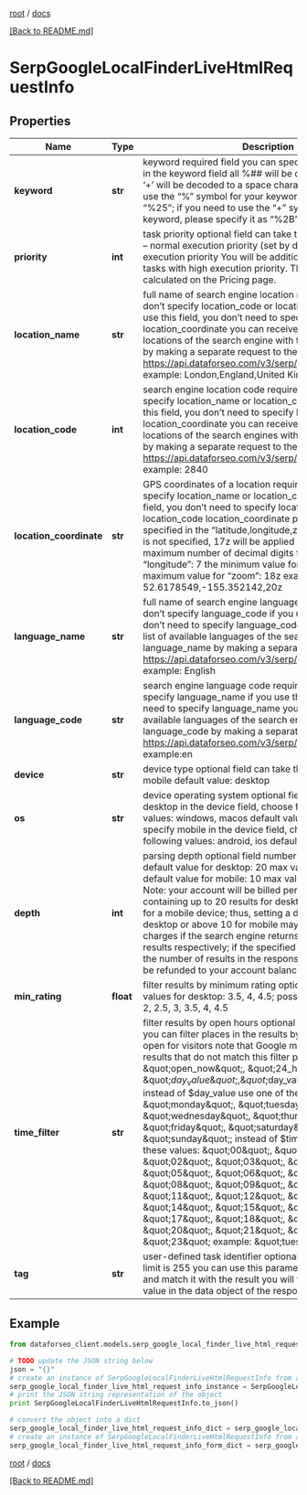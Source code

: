 [root](./../ "root") / [docs](./ "docs")

[[Back to README.md]](./../README.md "[Back to README.md]")

# SerpGoogleLocalFinderLiveHtmlRequestInfo

## Properties

Name | Type | Description | Notes
------------ | ------------- | ------------- | -------------
**keyword** | **str** | keyword required field you can specify up to 700 symbols in the keyword field all %## will be decoded (plus symbol ‘+’ will be decoded to a space character) if you need to use the “%” symbol for your keyword, please specify it as “%25”; if you need to use the “+” symbol for your keyword, please specify it as “%2B” | [optional]
**priority** | **int** | task priority optional field can take the following values: 1 – normal execution priority (set by default) 2 – high execution priority You will be additionally charged for the tasks with high execution priority. The cost can be calculated on the Pricing page. | [optional]
**location_name** | **str** | full name of search engine location required field if you don’t specify location_code or location_coordinate if you use this field, you don’t need to specify location_code or location_coordinate you can receive the list of available locations of the search engine with their location_name by making a separate request to the https://api.dataforseo.com/v3/serp/google/locations example: London,England,United Kingdom | [optional]
**location_code** | **int** | search engine location code required field if you don’t specify location_name or location_coordinate if you use this field, you don’t need to specify location_name or location_coordinate you can receive the list of available locations of the search engines with their location_code by making a separate request to the https://api.dataforseo.com/v3/serp/google/locations example: 2840 | [optional]
**location_coordinate** | **str** | GPS coordinates of a location required field if you don’t specify location_name or location_code if you use this field, you don’t need to specify location_name or location_code location_coordinate parameter should be specified in the “latitude,longitude,zoom” format if “zoom” is not specified, 17z will be applied as a default value the maximum number of decimal digits for “latitude” and “longitude”: 7 the minimum value for “zoom”: 4z the maximum value for “zoom”: 18z example: 52.6178549,-155.352142,20z | [optional]
**language_name** | **str** | full name of search engine language required field if you don’t specify language_code if you use this field, you don’t need to specify language_code you can receive the list of available languages of the search engine with their language_name by making a separate request to the https://api.dataforseo.com/v3/serp/google/languages example: English | [optional]
**language_code** | **str** | search engine language code required field if you don’t specify language_name if you use this field, you don’t need to specify language_name you can receive the list of available languages of the search engine with their language_code by making a separate request to the https://api.dataforseo.com/v3/serp/google/languages example:en | [optional]
**device** | **str** | device type optional field can take the values:desktop, mobile default value: desktop | [optional]
**os** | **str** | device operating system optional field if you specify desktop in the device field, choose from the following values: windows, macos default value: windows if you specify mobile in the device field, choose from the following values: android, ios default value: android | [optional]
**depth** | **int** | parsing depth optional field number of results in SERP default value for desktop: 20 max value for desktop: 100 default value for mobile: 10 max value for mobile: 100 Note: your account will be billed per each SERP containing up to 20 results for desktop or up to 10 results for a mobile device; thus, setting a depth above 20 for desktop or above 10 for mobile may result in additional charges if the search engine returns more than 20 or 10 results respectively; if the specified depth is higher than the number of results in the response, the difference will be refunded to your account balance automatically | [optional]
**min_rating** | **float** | filter results by minimum rating optional field possible values for desktop: 3.5, 4, 4.5; possible values for mobile: 2, 2.5, 3, 3.5, 4, 4.5 | [optional]
**time_filter** | **str** | filter results by open hours optional field using this field, you can filter places in the results by the time a place is open for visitors note that Google may also provide results that do not match this filter possible values: \&quot;open_now\&quot;, \&quot;24_hours\&quot;, \&quot;$day_value\&quot;, \&quot;$day_value;$time_value\&quot;; instead of $day_value use one of these values: \&quot;monday\&quot;, \&quot;tuesday\&quot;, \&quot;wednesday\&quot;, \&quot;thursday\&quot;, \&quot;friday\&quot;, \&quot;saturday\&quot;, \&quot;sunday\&quot;; instead of $time_value use one of these values: \&quot;00\&quot;, \&quot;01\&quot;, \&quot;02\&quot;, \&quot;03\&quot;, \&quot;04\&quot;, \&quot;05\&quot;, \&quot;06\&quot;, \&quot;07\&quot;, \&quot;08\&quot;, \&quot;09\&quot;, \&quot;10\&quot;, \&quot;11\&quot;, \&quot;12\&quot;, \&quot;13\&quot;, \&quot;14\&quot;, \&quot;15\&quot;, \&quot;16\&quot;, \&quot;17\&quot;, \&quot;18\&quot;, \&quot;19\&quot;, \&quot;20\&quot;, \&quot;21\&quot;, \&quot;22\&quot;, \&quot;23\&quot; example: \&quot;tuesday;18\&quot; | [optional]
**tag** | **str** | user-defined task identifier optional field the character limit is 255 you can use this parameter to identify the task and match it with the result you will find the specified tag value in the data object of the response | [optional]

## Example

```python
from dataforseo_client.models.serp_google_local_finder_live_html_request_info import SerpGoogleLocalFinderLiveHtmlRequestInfo

# TODO update the JSON string below
json = "{}"
# create an instance of SerpGoogleLocalFinderLiveHtmlRequestInfo from a JSON string
serp_google_local_finder_live_html_request_info_instance = SerpGoogleLocalFinderLiveHtmlRequestInfo.from_json(json)
# print the JSON string representation of the object
print SerpGoogleLocalFinderLiveHtmlRequestInfo.to_json()

# convert the object into a dict
serp_google_local_finder_live_html_request_info_dict = serp_google_local_finder_live_html_request_info_instance.to_dict()
# create an instance of SerpGoogleLocalFinderLiveHtmlRequestInfo from a dict
serp_google_local_finder_live_html_request_info_form_dict = serp_google_local_finder_live_html_request_info.from_dict(serp_google_local_finder_live_html_request_info_dict)
```

  

[root](./../ "root") / [docs](./ "docs")

[[Back to README.md]](./../README.md "[Back to README.md]")